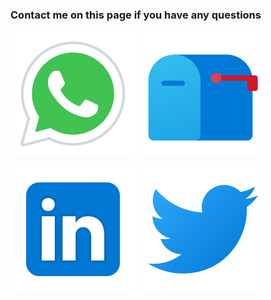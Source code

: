 ### Contact me on this page if you have any questions

[![WhatsApp](../../assets/img/icons/icons8-whatsapp.svg)](https://api.whatsapp.com/send/?phone=254711990838&text=&type=phone_number&app_absent=0)
[![Email](../../assets/img/icons/icons8-mailbox.svg)](mailto:mw711990838@gmail.com)

[![LinkedIn](../../assets/img/icons/icons8-linkedin.svg)](https://linkedin.com/in/brian-mulwa-a700661a1/) [![Twitter](../../assets/img/icons/icons8-twitter.svg)](https://twitter.com/@marcobrayan4)
